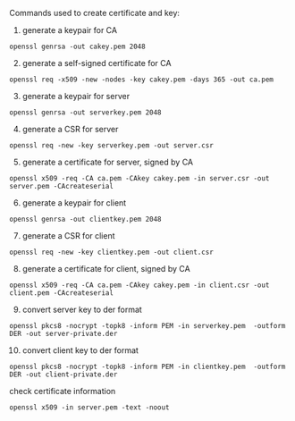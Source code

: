 Commands used to create certificate and key:

1. generate a keypair for CA 
``` console
openssl genrsa -out cakey.pem 2048
```
2. generate a self-signed certificate for CA
``` console
openssl req -x509 -new -nodes -key cakey.pem -days 365 -out ca.pem
```
3. generate a keypair for server
``` console
openssl genrsa -out serverkey.pem 2048
```
4. generate a CSR for server
``` console
openssl req -new -key serverkey.pem -out server.csr
```
5. generate a certificate for server, signed by CA
``` console
openssl x509 -req -CA ca.pem -CAkey cakey.pem -in server.csr -out server.pem -CAcreateserial
```
6. generate a keypair for client
``` console
openssl genrsa -out clientkey.pem 2048
```
7. generate a CSR for client
``` console
openssl req -new -key clientkey.pem -out client.csr
```
8. generate a certificate for client, signed by CA
``` console
openssl x509 -req -CA ca.pem -CAkey cakey.pem -in client.csr -out client.pem -CAcreateserial
```
9. convert server key to der format
``` console
openssl pkcs8 -nocrypt -topk8 -inform PEM -in serverkey.pem  -outform DER -out server-private.der
```
10.  convert client key to der format
``` console
openssl pkcs8 -nocrypt -topk8 -inform PEM -in clientkey.pem  -outform DER -out client-private.der
```

check certificate information
``` console
openssl x509 -in server.pem -text -noout
```